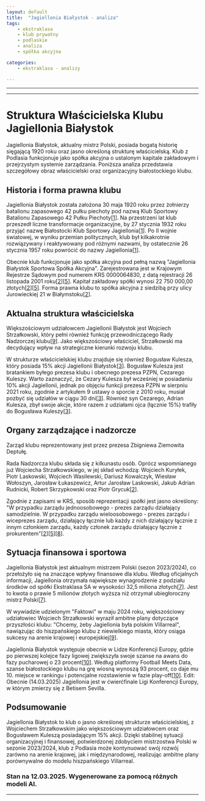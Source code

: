 ```yaml
---
layout: default
title:  "Jagiellonia Białystok - analiza"
tags: 
    - ekstraklasa
    - klub prywatny
    - podlaskie
    - analiza
    - spółka akcyjna

categories:
    - ekstraklasa - analizy

---
```


[1]: https://pl.wikipedia.org/wiki/Jagiellonia_Bia%C5%82ystok  
[2]: https://krs-pobierz.pl/jagiellonia-bialystok-sportowa-spolka-akcyjna-i86998  
[3]: https://www.sport.pl/pilka/7,65039,27629673,prezes-pzpn-i-jego-syn-pozbyli-sie-akcji-jagiellonii-bialostocki.html  
[4]: https://pl.wikipedia.org/wiki/Jagiellonia_Bia%C5%82ystok_w_sezonie_2021/2022  
[5]: https://krs-pobierz.pl/jagiellonia-bialystok-sportowa-spolka-akcyjna-i0000064830  
[6]: https://pl.wikipedia.org/wiki/Podbeskidzie_Bielsko-Bia%C5%82a  
[7]: https://www.radio.bialystok.pl/wiadomosci/index/id/240493  
[8]: https://rejestr.io/krs/64830/jagiellonia-bialystok-sportowa  
[9]: https://sport.fakt.pl/wlasciciel-jagiellonii-chcemy-byc-polskim-villarreal/rqqz3vd  
[10]: https://przegladsportowy.onet.pl/pilka-nozna/liga-konferencji-europy/polska-najwiekszym-wygranym-w-lidze-konferencji-brawo-marzenie-moze-sie-spelnic/sfgz4p1  
[11]: https://jagiellonia.pl/ludziejagi  
[12]: https://www.jagiellonia.pl/oklubie  
[13]: https://jagiellonia.net/dzial,8.html  
[14]: https://www.jagiellonia.pl/ludziejagi  
[15]: https://aleo.com/pl/firma/jagiellonia-bialystok-sportowa-spolka-akcyjna  
[16]: https://rejestr.io/krs/64830/jagiellonia-bialystok-sportowa/powiazania  
[17]: https://bi.im-g.pl/im/fe/05/1a/z27285246IER,DLOBI.jpg?sa=X&ved=2ahUKEwj8pIqHjoWMAxUMRKQEHU3SIXcQ_B16BAgBEAI  
[18]: https://sport.tvp.pl/79318784/prezes-jagiellonii-nie-pozwole-na-przejedzenie-pieniedzy-z-mistrzostwa  
[19]: https://sport.tvp.pl/75872723/o-biznesie-sporcie-i-dumie-podlasia-z-szefem-rady-nadzorczej-jagiellonii-bialystok-wojciechem-strzalkowskim-w-jagiellonii-brakowalo-na-wszystko-wywiad  
[20]: https://sportowy24.pl/liga-konferencji-jagiellonia-i-legia-przed-szansa-na-kolejne-miliony-od-uefa/ar/c2-19086141  
[21]: https://poranny.pl/wojciech-strzalkowski-chce-sie-czuc-pomocny-i-potrzebny-wszystkim-staram-sie-poswiecac-czas/ar/c3-17679603  
[22]: https://poranny.pl/atak-na-kibica-z-belgii-po-meczu-w-bialymstoku-wsrod-podejrzanych-jest-zolnierz/ar/c1p2-27358611  
[23]: https://gol24.pl/tyle-legia-warszawa-i-jagiellonia-bialystok-zarobily-juz-w-lidze-konferencji-z-tytulu-premii-a-bedzie-jeszcze-wiecej/ar/c2-18928503  

---

---


# Struktura Właścicielska Klubu Jagiellonia Białystok

Jagiellonia Białystok, aktualny mistrz Polski, posiada bogatą historię sięgającą 1920 roku oraz jasno określoną strukturę właścicielską. Klub z Podlasia funkcjonuje jako spółka akcyjna o ustalonym kapitale zakładowym i przejrzystym systemie zarządzania. Poniższa analiza przedstawia szczegółowy obraz właścicielski oraz organizacyjny białostockiego klubu.

## Historia i forma prawna klubu

Jagiellonia Białystok została założona 30 maja 1920 roku przez żołnierzy batalionu zapasowego 42 pułku piechoty pod nazwą Klub Sportowy Batalionu Zapasowego 42 Pułku Piechoty\[[1]\]. Na przestrzeni lat klub przeszedł liczne transformacje organizacyjne, by 27 stycznia 1932 roku przyjąć nazwę Białostocki Klub Sportowy Jagiellonia\[[1]\]. Po II wojnie światowej, w wyniku przemian politycznych, klub był kilkakrotnie rozwiązywany i reaktywowany pod różnymi nazwami, by ostatecznie 26 stycznia 1957 roku powrócić do nazwy Jagiellonia\[[1]\].

Obecnie klub funkcjonuje jako spółka akcyjna pod pełną nazwą "Jagiellonia Białystok Sportowa Spółka Akcyjna". Zarejestrowana jest w Krajowym Rejestrze Sądowym pod numerem KRS 0000064830, z datą rejestracji 26 listopada 2001 roku\[[2]\]\[[5]\]. Kapitał zakładowy spółki wynosi 22 750 000,00 złotych\[[2]\]\[[5]\]. Forma prawna klubu to spółka akcyjna z siedzibą przy ulicy Jurowieckiej 21 w Białymstoku\[[2]\].

## Aktualna struktura właścicielska

Większościowym udziałowcem Jagiellonii Białystok jest Wojciech Strzałkowski, który pełni również funkcję przewodniczącego Rady Nadzorczej klubu\[[9]\]. Jako większościowy właściciel, Strzałkowski ma decydujący wpływ na strategiczne kierunki rozwoju klubu.

W strukturze właścicielskiej klubu znajduje się również Bogusław Kulesza, który posiada 15% akcji Jagiellonii Białystok\[[3]\]. Bogusław Kulesza jest bratankiem byłego prezesa klubu i obecnego prezesa PZPN, Cezarego Kuleszy. Warto zaznaczyć, że Cezary Kulesza był wcześniej w posiadaniu 10% akcji Jagiellonii, jednak po objęciu funkcji prezesa PZPN w sierpniu 2021 roku, zgodnie z artykułem 9 ustawy o sporcie z 2010 roku, musiał pozbyć się udziałów w ciągu 30 dni\[[3]\]. Również syn Cezarego, Adrian Kulesza, zbył swoje akcje, które razem z udziałami ojca (łącznie 15%) trafiły do Bogusława Kuleszy\[[3]\].

## Organy zarządzające i nadzorcze

Zarząd klubu reprezentowany jest przez prezesa Zbigniewa Ziemowita Deptułę.

Rada Nadzorcza klubu składa się z kilkunastu osób. Oprócz wspomnianego już Wojciecha Strzałkowskiego, w jej skład wchodzą: Wojciech Kuryłek, Piotr Laskowski, Wojciech Wasilewski, Dariusz Kowalczyk, Wiesław Wołoszyn, Jarosław Łukaszewicz, Artur Jarosław Laskowski, Jakub Adrian Rudnicki, Robert Skrzypkowski oraz Piotr Grycuk\[[2]\].

Zgodnie z zapisami w KRS, sposób reprezentacji spółki jest jasno określony: "W przypadku zarządu jednoosobowego - prezes zarządu działający samodzielnie. W przypadku zarządu wieloosobowego - prezes zarządu i wiceprezes zarządu, działający łącznie lub każdy z nich działający łącznie z innym członkiem zarządu, każdy członek zarządu działający łącznie z prokurentem"\[[2]\]\[[5]\]\[[8]\].

## Sytuacja finansowa i sportowa

Jagiellonia Białystok jest aktualnym mistrzem Polski (sezon 2023/2024), co przełożyło się na znaczące wpływy finansowe dla klubu. Według oficjalnych informacji, Jagiellonia otrzymała największe wynagrodzenie z podziału środków od spółki Ekstraklasa SA w wysokości 32,5 miliona złotych\[[7]\]. Jest to kwota o prawie 5 milionów złotych wyższa niż otrzymał ubiegłoroczny mistrz Polski\[[7]\].

W wywiadzie udzielonym "Faktowi" w maju 2024 roku, większościowy udziałowiec Wojciech Strzałkowski wyraził ambitne plany dotyczące przyszłości klubu: "Chcemy, żeby Jagiellonia była polskim Villarreal", nawiązując do hiszpańskiego klubu z niewielkiego miasta, który osiąga sukcesy na arenie krajowej i europejskiej\[[9]\].

Jagiellonia Białystok występuje obecnie w Lidze Konferencji Europy, gdzie po pierwszej kolejce fazy ligowej zwiększyła swoje szanse na awans do fazy pucharowej o 23 procent\[[10]\]. Według platformy Football Meets Data, szanse białostockiego klubu na grę wiosną wynoszą 93 procent, co daje mu 10. miejsce w rankingu i potencjalne rozstawienie w fazie play-off\[[10]\].
Edit: Obecnie (14.03.2025) Jagiellonia jest w ćwierćfinale Ligi Konferencji Europy, w którym zmierzy się z Betisem Sevilla.

## Podsumowanie

Jagiellonia Białystok to klub o jasno określonej strukturze właścicielskiej, z Wojciechem Strzałkowskim jako większościowym udziałowcem oraz Bogusławem Kuleszą posiadającym 15% akcji. Dzięki stabilnej sytuacji organizacyjnej i finansowej, potwierdzonej zdobyciem mistrzostwa Polski w sezonie 2023/2024, klub z Podlasia może kontynuować swój rozwój zarówno na arenie krajowej, jak i międzynarodowej, realizując ambitne plany porównywalne do modelu hiszpańskiego Villarreal.




### Stan na 12.03.2025. Wygenerowane za pomocą różnych modeli AI.
---
